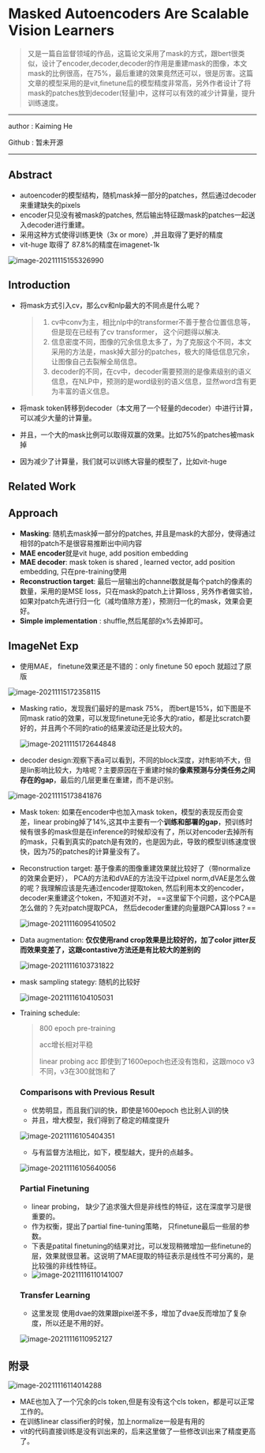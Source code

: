 # Masked Autoencoders Are Scalable Vision Learners

>又是一篇自监督领域的作品，这篇论文采用了mask的方式，跟bert很类似，设计了encoder,decoder,decoder的作用是重建mask的图像，本文mask的比例很高，在75%，最后重建的效果竟然还可以，很是厉害。这篇文章的模型采用的是vit,finetune后的模型精度非常高，另外作者设计了将mask的patches放到decoder(轻量)中，这样可以有效的减少计算量，提升训练速度。

---

author : Kaiming He

Github : 暂未开源

---

## Abstract

- autoencoder的模型结构，随机mask掉一部分的patches，然后通过decoder来重建缺失的pixels
- encoder只见没有被mask的patches, 然后输出特征跟mask的patches一起送入decoder进行重建。
- 采用这种方式使得训练更快（3x or more）,并且取得了更好的精度
- vit-huge 取得了 87.8%的精度在imagenet-1k

![image-20211115155326990](C:\Users\wanglichun\Desktop\Typera\TyporaPapers\images\image-20211115155326990.png)

## Introduction

- 将mask方式引入cv，那么cv和nlp最大的不同点是什么呢？

  > 1. cv中conv为主，相比nlp中的transformer不善于整合位置信息等，但是现在已经有了cv transformer， 这个问题得以解决.
  > 2. 信息密度不同，图像的冗余信息太多了，为了克服这个不同，本文采用的方法是，mask掉大部分的patches，极大的降低信息冗余，让图像自己去裂解全局信息。
  > 3. decoder的不同，在cv中，decoder需要预测的是像素级别的语义信息，在NLP中，预测的是word级别的语义信息，显然word含有更为丰富的语义信息。
  > 
  
- 将mask token转移到decoder（本文用了一个轻量的decoder）中进行计算，可以减少大量的计算量。

- 并且，一个大的mask比例可以取得双赢的效果。比如75%的patches被mask掉

- 因为减少了计算量，我们就可以训练大容量的模型了，比如vit-huge

## Related Work

## Approach

- **Masking**: 随机去mask掉一部分的patches, 并且是mask的大部分，使得通过相邻的patch不是很容易推断出中间内容
- **MAE encoder**就是vit huge, add position embedding
- **MAE decoder**: mask token is shared , learned vector,  add position embedding, 只在pre-training使用
- **Reconstruction target**: 最后一层输出的channel数就是每个patch的像素的数量，采用的是MSE loss，只在mask的patch上计算loss , 另外作者做实验，如果对patch先进行归一化（减均值除方差），预测归一化的mask，效果会更好。
- **Simple implementation** : shuffle,然后尾部的x%去掉即可。

## ImageNet Exp

* 使用MAE， finetune效果还是不错的：only finetune 50 epoch 就超过了原版

![image-20211115172358115](C:\Users\wanglichun\Desktop\Typera\TyporaPapers\images\image-20211115172358115.png)

- Masking ratio，发现我们最好的是mask 75%， 而bert是15%，如下图是不同mask ratio的效果，可以发现finetune无论多大的ratio，都是比scratch要好的，并且两个不同的ratio的结果波动还是比较大的。

  ![image-20211115172644848](C:\Users\wanglichun\Desktop\Typera\TyporaPapers\images\image-20211115172644848.png)

- decoder design:观察下表a可以看到，不同的block深度，对ft影响不大，但是lin影响比较大，为啥呢？主要原因在于重建时候的**像素预测与分类任务之间存在的gap**，最后的几层更重在重建，而不是识别。

![image-20211115173841876](C:\Users\wanglichun\Desktop\Typera\TyporaPapers\images\image-20211115173841876.png)

- Mask token: 如果在encoder中也加入mask token，模型的表现反而会变差，linear probing掉了14%,这其中主要有一个**训练和部署的gap**，预训练时候有很多的mask但是在inference的时候却没有了，所以对encoder去掉所有的mask，只看到真实的patch是有效的，也是因为此，导致的模型训练速度很快，因为75的patches的计算量没有了。

- Reconstruction target:  基于像素的图像重建效果就比较好了（带normalize的效果会更好）， PCA的方法和dVAE的方法没干过pixel norm,dVAE是怎么做的呢？我理解应该是先通过encoder提取token, 然后利用本文的encoder，decoder来重建这个token，不知道对不对， ==这里留下个问题，这个PCA是怎么做的？先对patch提取PCA， 然后decoder重建的向量跟PCA算loss？==

  ![image-20211116095410502](C:\Users\wanglichun\Desktop\Typera\TyporaPapers\images\image-20211116095410502.png)


- Data augmentation: **仅仅使用rand crop效果是比较好的，加了color jitter反而效果变差了，这跟contastive方法还是有比较大的差别的**

  ![image-20211116103731822](C:\Users\wanglichun\Desktop\Typera\TyporaPapers\images\image-20211116103731822.png)
  
  
  
- mask sampling stategy: 随机的比较好

  ![image-20211116104105031](C:\Users\wanglichun\Desktop\Typera\TyporaPapers\images\image-20211116104105031.png)
  
  
  
- Training schedule:

  > 800 epoch pre-training
  >
  > acc增长相对平稳
  >
  > linear probing acc 即使到了1600epoch也还没有饱和，这跟moco v3不同，v3在300就饱和了

  ### Comparisons with Previous Result

  - 优势明显，而且我们训的快，即使是1600epoch 也比别人训的快
  - 并且，增大模型，我们得到了稳定的精度提升

  ![image-20211116105404351](C:\Users\wanglichun\Desktop\Typera\TyporaPapers\images\image-20211116105404351.png)

  - 与有监督方法相比，如下，模型越大，提升的点越多。

  ![image-20211116105640056](C:\Users\wanglichun\Desktop\Typera\TyporaPapers\images\image-20211116105640056.png)

  

  ### Partial Finetuning

  - linear probing， 缺少了追求强大但是非线性的特征，这在深度学习是很重要的。
  - 作为权衡，提出了partial fine-tuning策略， 只finetune最后一些层的参数。
  - 下表是patital finetuning的结果对比，可以发现稍微增加一些finetune的层，效果就很显著。这说明了MAE提取的特征表示是线性不可分离的，是比较强的非线性特征。
  - ![image-20211116110141007](C:\Users\wanglichun\Desktop\Typera\TyporaPapers\images\image-20211116110141007.png)

  

  ### Transfer Learning 

  - 这里发现 使用dvae的效果跟pixel差不多，增加了dvae反而增加了复杂度，所以还是不用的好。

  ![image-20211116110952127](C:\Users\wanglichun\Desktop\Typera\TyporaPapers\images\image-20211116110952127.png)

## 附录

![image-20211116114014288](C:\Users\wanglichun\Desktop\Typera\TyporaPapers\images\image-20211116114014288.png)

- MAE也加入了一个冗余的cls token,但是有没有这个cls token，都是可以正常工作的。
- 在训练linear classifier的时候，加上normalize一般是有用的
- vit的代码直接训练是没有训出来的，后来这里做了一些修改训出来了精度更高了。
